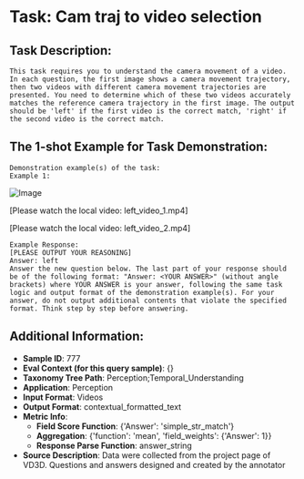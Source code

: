 # Task: Cam traj to video selection

## Task Description:

```
This task requires you to understand the camera movement of a video. In each question, the first image shows a camera movement trajectory, then two videos with different camera movement trajectories are presented. You need to determine which of these two videos accurately matches the reference camera trajectory in the first image. The output should be 'left' if the first video is the correct match, 'right' if the second video is the correct match.
```

## The 1-shot Example for Task Demonstration:

```
Demonstration example(s) of the task:
Example 1:
```

![Image](image_1.png)

[Please watch the local video: left_video_1.mp4]

[Please watch the local video: left_video_2.mp4]

```
Example Response:
[PLEASE OUTPUT YOUR REASONING]
Answer: left
Answer the new question below. The last part of your response should be of the following format: "Answer: <YOUR ANSWER>" (without angle brackets) where YOUR ANSWER is your answer, following the same task logic and output format of the demonstration example(s). For your answer, do not output additional contents that violate the specified format. Think step by step before answering.
```

## Additional Information:

- **Sample ID**: 777
- **Eval Context (for this query sample)**: {}
- **Taxonomy Tree Path**: Perception;Temporal_Understanding
- **Application**: Perception
- **Input Format**: Videos
- **Output Format**: contextual_formatted_text
- **Metric Info**:
  - **Field Score Function**: {'Answer': 'simple_str_match'}
  - **Aggregation**: {'function': 'mean', 'field_weights': {'Answer': 1}}
  - **Response Parse Function**: answer_string
- **Source Description**: Data were collected from the project page of VD3D. Questions and answers designed and created by the annotator
